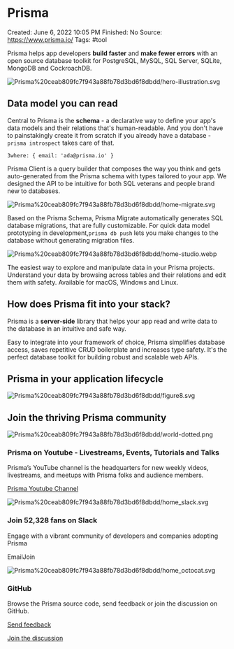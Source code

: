 # Prisma

Created: June 6, 2022 10:05 PM
Finished: No
Source: https://www.prisma.io/
Tags: #tool

Prisma helps app developers **build faster** and **make fewer errors** with an open source database toolkit for PostgreSQL, MySQL, SQL Server, SQLite, MongoDB and CockroachDB.

![Prisma%20ceab809fc7f943a88fb78d3bd6f8dbdd/hero-illustration.svg](Prisma%20ceab809fc7f943a88fb78d3bd6f8dbdd/hero-illustration.svg)

## Data model you can read

Central to Prisma is the **schema** - a declarative way to define your app's data models and their relations that's human-readable. And you don't have to painstakingly create it from scratch if you already have a database - `prisma introspect` takes care of that.

```
3where: { email: 'ada@prisma.io' }
```

Prisma Client is a query builder that composes the way you think and gets auto-generated from the Prisma schema with types tailored to your app. We designed the API to be intuitive for both SQL veterans and people brand new to databases.

![Prisma%20ceab809fc7f943a88fb78d3bd6f8dbdd/home-migrate.svg](Prisma%20ceab809fc7f943a88fb78d3bd6f8dbdd/home-migrate.svg)

Based on the Prisma Schema, Prisma Migrate automatically generates SQL database migrations, that are fully customizable. For quick data model prototyping in development,`prisma db push` lets you make changes to the database without generating migration files.

![Prisma%20ceab809fc7f943a88fb78d3bd6f8dbdd/home-studio.webp](Prisma%20ceab809fc7f943a88fb78d3bd6f8dbdd/home-studio.webp)

The easiest way to explore and manipulate data in your Prisma projects. Understand your data by browsing across tables and their relations and edit them with safety. Available for macOS, Windows and Linux.

## How does Prisma fit into your stack?

Prisma is a **server-side** library that helps your app read and write data to the database in an intuitive and safe way.

Easy to integrate into your framework of choice, Prisma simplifies database access, saves repetitive CRUD boilerplate and increases type safety. It's the perfect database toolkit for building robust and scalable web APIs.

## Prisma in your application lifecycle

![Prisma%20ceab809fc7f943a88fb78d3bd6f8dbdd/figure8.svg](Prisma%20ceab809fc7f943a88fb78d3bd6f8dbdd/figure8.svg)

## Join the thriving Prisma community

![Prisma%20ceab809fc7f943a88fb78d3bd6f8dbdd/world-dotted.png](Prisma%20ceab809fc7f943a88fb78d3bd6f8dbdd/world-dotted.png)

### Prisma on Youtube - Livestreams, Events, Tutorials and Talks

Prisma’s YouTube channel is the headquarters for new weekly videos, livestreams, and meetups with Prisma folks and audience members.

[Prisma Youtube Channel](https://www.youtube.com/prismadata)

![Prisma%20ceab809fc7f943a88fb78d3bd6f8dbdd/home_slack.svg](Prisma%20ceab809fc7f943a88fb78d3bd6f8dbdd/home_slack.svg)

### Join 52,328 fans on Slack

Engage with a vibrant community of developers and companies adopting Prisma

EmailJoin

![Prisma%20ceab809fc7f943a88fb78d3bd6f8dbdd/home_octocat.svg](Prisma%20ceab809fc7f943a88fb78d3bd6f8dbdd/home_octocat.svg)

### GitHub

Browse the Prisma source code, send feedback or join the discussion on GitHub.

[Send feedback](https://github.com/prisma/prisma/issues)

[Join the discussion](https://github.com/prisma/prisma/discussions)
